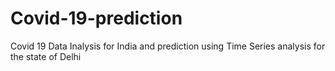 # Covid-19-prediction
Covid 19 Data Inalysis for India and prediction using Time Series analysis for the state of Delhi
